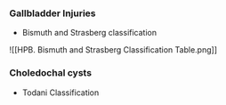 ### Gallbladder Injuries
 - Bismuth and Strasberg classification


![[HPB. Bismuth and Strasberg Classification Table.png]]

### Choledochal cysts
 - Todani Classification